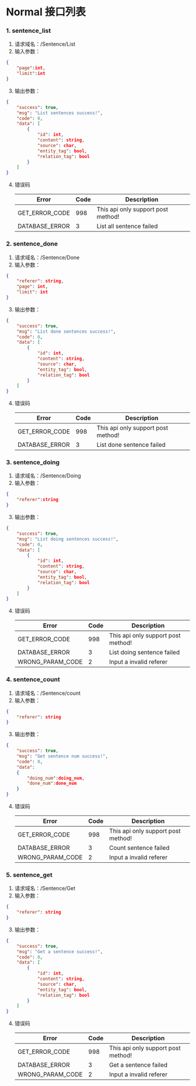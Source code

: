 # Normal 接口列表

### 1. sentence_list

1. 请求域名：/Sentence/List
2. 输入参数：

```json
{
    "page":int,
    "limit":int
}
```

3. 输出参数：

```json
{
    "success": true, 
    "msg": "List sentences success!", 
    "code": 0, 
    "data": [
        {
            "id": int,
            "content": string,
            "source": char,
            "entity_tag": bool,
            "relation_tag": bool
        }
    ]
}
```

4. 错误码

   | Error          | Code | Description                        |
   | -------------- | ---- | ---------------------------------- |
   | GET_ERROR_CODE | 998  | This api only support post method! |
   | DATABASE_ERROR | 3    | List all sentence failed           |

### 2. sentence_done

1. 请求域名：/Sentence/Done
2. 输入参数：

```json
{
    "referer": string,
    "page": int,
    "limit": int
}
```

3. 输出参数：

```json
{
    "success": true, 
    "msg": "List done sentences success!", 
    "code": 0, 
    "data": [
        {
            "id": int,
            "content": string,
            "source": char,
            "entity_tag": bool,
            "relation_tag": bool
        }
    ]
}
```

4. 错误码

   | Error          | Code | Description                        |
   | -------------- | ---- | ---------------------------------- |
   | GET_ERROR_CODE | 998  | This api only support post method! |
   | DATABASE_ERROR | 3    | List done sentence failed          |

### 3. sentence_doing

1. 请求域名：/Sentence/Doing
2. 输入参数：

```json
{
    "referer":string
}
```

3. 输出参数：

```json
{
    "success": true, 
    "msg": "List doing sentences success!", 
    "code": 0, 
    "data": [
        {
            "id": int,
            "content": string,
            "source": char,
            "entity_tag": bool,
            "relation_tag": bool
        }
    ]
}
```

4. 错误码

   | Error            | Code | Description                        |
   | ---------------- | ---- | ---------------------------------- |
   | GET_ERROR_CODE   | 998  | This api only support post method! |
   | DATABASE_ERROR   | 3    | List doing sentence failed         |
   | WRONG_PARAM_CODE | 2    | Input a invalid referer            |

### 4. sentence_count

1. 请求域名：/Sentence/count
2. 输入参数：

```json
{
    "referer": string
}
```

3. 输出参数：

```json
{
    "success": true, 
    "msg": "Get sentence num success!", 
    "code": 0, 
    "data": 
    {
        "doing_num":doing_num,
        "done_num":done_num
    }
}
```

4. 错误码

   | Error            | Code | Description                        |
   | ---------------- | ---- | ---------------------------------- |
   | GET_ERROR_CODE   | 998  | This api only support post method! |
   | DATABASE_ERROR   | 3    | Count sentence failed              |
   | WRONG_PARAM_CODE | 2    | Input a invalid referer            |

### 5. sentence_get

1. 请求域名：/Sentence/Get
2. 输入参数：

```json
{
    "referer": string
}
```

3. 输出参数：

```json
{
    "success": true, 
    "msg": "Get a sentence success!", 
    "code": 0, 
    "data": [
        {
            "id": int,
            "content": string,
            "source": char,
            "entity_tag": bool,
            "relation_tag": bool
        }
    ]
}
```

4. 错误码

   | Error            | Code | Description                        |
   | ---------------- | ---- | ---------------------------------- |
   | GET_ERROR_CODE   | 998  | This api only support post method! |
   | DATABASE_ERROR   | 3    | Get a sentence failed              |
   | WRONG_PARAM_CODE | 2    | Input a invalid referer            |

